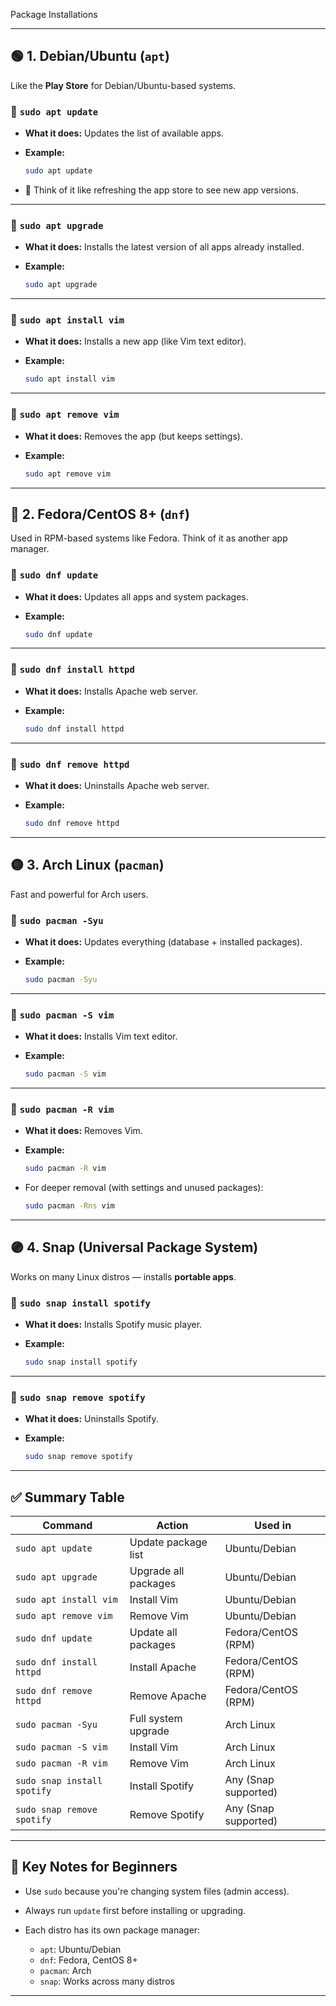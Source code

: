 Package Installations

---

## 🟢 1. **Debian/Ubuntu (`apt`)**

Like the **Play Store** for Debian/Ubuntu-based systems.

### 🔸 `sudo apt update`

* **What it does:** Updates the list of available apps.
* **Example:**

  ```bash
  sudo apt update
  ```
* 📌 Think of it like refreshing the app store to see new app versions.

---

### 🔸 `sudo apt upgrade`

* **What it does:** Installs the latest version of all apps already installed.
* **Example:**

  ```bash
  sudo apt upgrade
  ```

---

### 🔸 `sudo apt install vim`

* **What it does:** Installs a new app (like Vim text editor).
* **Example:**

  ```bash
  sudo apt install vim
  ```

---

### 🔸 `sudo apt remove vim`

* **What it does:** Removes the app (but keeps settings).
* **Example:**

  ```bash
  sudo apt remove vim
  ```

---

## 🔵 2. **Fedora/CentOS 8+ (`dnf`)**

Used in RPM-based systems like Fedora. Think of it as another app manager.

### 🔸 `sudo dnf update`

* **What it does:** Updates all apps and system packages.
* **Example:**

  ```bash
  sudo dnf update
  ```

---

### 🔸 `sudo dnf install httpd`

* **What it does:** Installs Apache web server.
* **Example:**

  ```bash
  sudo dnf install httpd
  ```

---

### 🔸 `sudo dnf remove httpd`

* **What it does:** Uninstalls Apache web server.
* **Example:**

  ```bash
  sudo dnf remove httpd
  ```

---

## 🟡 3. **Arch Linux (`pacman`)**

Fast and powerful for Arch users.

### 🔸 `sudo pacman -Syu`

* **What it does:** Updates everything (database + installed packages).
* **Example:**

  ```bash
  sudo pacman -Syu
  ```

---

### 🔸 `sudo pacman -S vim`

* **What it does:** Installs Vim text editor.
* **Example:**

  ```bash
  sudo pacman -S vim
  ```

---

### 🔸 `sudo pacman -R vim`

* **What it does:** Removes Vim.

* **Example:**

  ```bash
  sudo pacman -R vim
  ```

* For deeper removal (with settings and unused packages):

  ```bash
  sudo pacman -Rns vim
  ```

---

## 🟣 4. **Snap (Universal Package System)**

Works on many Linux distros — installs **portable apps**.

### 🔸 `sudo snap install spotify`

* **What it does:** Installs Spotify music player.
* **Example:**

  ```bash
  sudo snap install spotify
  ```

---

### 🔸 `sudo snap remove spotify`

* **What it does:** Uninstalls Spotify.
* **Example:**

  ```bash
  sudo snap remove spotify
  ```

---

## ✅ Summary Table

| Command                     | Action               | Used in              |
| --------------------------- | -------------------- | -------------------- |
| `sudo apt update`           | Update package list  | Ubuntu/Debian        |
| `sudo apt upgrade`          | Upgrade all packages | Ubuntu/Debian        |
| `sudo apt install vim`      | Install Vim          | Ubuntu/Debian        |
| `sudo apt remove vim`       | Remove Vim           | Ubuntu/Debian        |
| `sudo dnf update`           | Update all packages  | Fedora/CentOS (RPM)  |
| `sudo dnf install httpd`    | Install Apache       | Fedora/CentOS (RPM)  |
| `sudo dnf remove httpd`     | Remove Apache        | Fedora/CentOS (RPM)  |
| `sudo pacman -Syu`          | Full system upgrade  | Arch Linux           |
| `sudo pacman -S vim`        | Install Vim          | Arch Linux           |
| `sudo pacman -R vim`        | Remove Vim           | Arch Linux           |
| `sudo snap install spotify` | Install Spotify      | Any (Snap supported) |
| `sudo snap remove spotify`  | Remove Spotify       | Any (Snap supported) |

---

## 🔑 Key Notes for Beginners

* Use `sudo` because you're changing system files (admin access).
* Always run `update` first before installing or upgrading.
* Each distro has its own package manager:

  * `apt`: Ubuntu/Debian
  * `dnf`: Fedora, CentOS 8+
  * `pacman`: Arch
  * `snap`: Works across many distros

---

